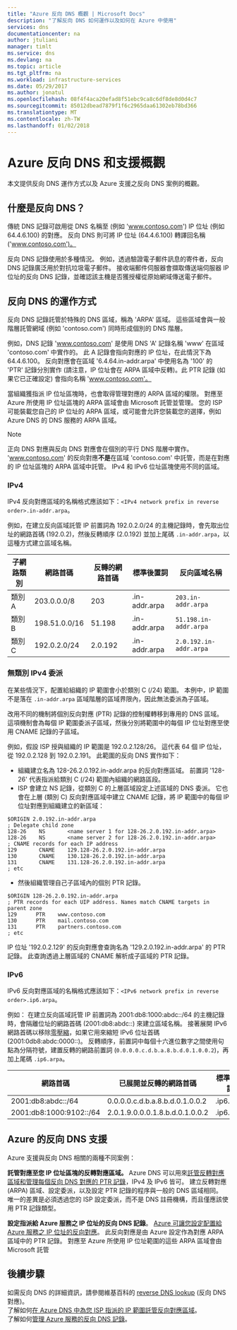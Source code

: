 ```yaml
---
title: "Azure 反向 DNS 概觀 | Microsoft Docs"
description: "了解反向 DNS 如何運作以及如何在 Azure 中使用"
services: dns
documentationcenter: na
author: jtuliani
manager: timlt
ms.service: dns
ms.devlang: na
ms.topic: article
ms.tgt_pltfrm: na
ms.workload: infrastructure-services
ms.date: 05/29/2017
ms.author: jonatul
ms.openlocfilehash: 08f4f4aca20efad8f51ebc9ca8c6df8de8d0d4c7
ms.sourcegitcommit: 85012dbead7879f1f6c2965daa61302eb78bd366
ms.translationtype: MT
ms.contentlocale: zh-TW
ms.lasthandoff: 01/02/2018
---
```

# <a name="overview-of-reverse-dns-and-support-in-azure"></a>Azure 反向 DNS 和支援概觀

本文提供反向 DNS 運作方式以及 Azure 支援之反向 DNS 案例的概觀。

## <a name="what-is-reverse-dns"></a>什麼是反向 DNS？

傳統 DNS 記錄可啟用從 DNS 名稱至 (例如 'www.contoso.com') IP 位址 (例如 64.4.6.100) 的對應。  反向 DNS 則可將 IP 位址 (64.4.6.100) 轉譯回名稱 ('www.contoso.com')。

反向 DNS 記錄使用於多種情況。 例如，透過驗證電子郵件訊息的寄件者，反向 DNS 記錄廣泛用於對抗垃圾電子郵件。  接收端郵件伺服器會擷取傳送端伺服器 IP 位址的反向 DNS 記錄，並確認該主機是否獲授權從原始網域傳送電子郵件。 

## <a name="how-reverse-dns-works"></a>反向 DNS 的運作方式

反向 DNS 記錄託管於特殊的 DNS 區域，稱為 'ARPA' 區域。  這些區域會與一般階層託管網域 (例如 'contoso.com') 同時形成個別的 DNS 階層。

例如，DNS 記錄 'www.contoso.com' 是使用 DNS 'A' 記錄名稱 'www' 在區域 'contoso.com' 中實作的。  此 A 記錄會指向對應的 IP 位址，在此情況下為 64.4.6.100。  反向對應會在區域 '6.4.64.in-addr.arpa' 中使用名為 '100' 的 'PTR' 記錄分別實作 (請注意，IP 位址會在 ARPA 區域中反轉)。此 PTR 記錄 (如果它已正確設定) 會指向名稱 'www.contoso.com'。

當組織獲指派 IP 位址區塊時，也會取得管理對應的 ARPA 區域的權限。 對應至 Azure 所使用 IP 位址區塊的 ARPA 區域會由 Microsoft 託管並管理。 您的 ISP 可能裝載您自己的 IP 位址的 ARPA 區域，或可能會允許您裝載您的選擇，例如 Azure DNS 的 DNS 服務的 ARPA 區域。

> [!NOTE]
> 正向 DNS 對應與反向 DNS 對應會在個別的平行 DNS 階層中實作。 'www.contoso.com' 的反向對應**不是**在區域 'contoso.com' 中託管，而是在對應的 IP 位址區塊的 ARPA 區域中託管。 IPv4 和 IPv6 位址區塊使用不同的區域。

### <a name="ipv4"></a>IPv4

IPv4 反向對應區域的名稱格式應該如下：`<IPv4 network prefix in reverse order>.in-addr.arpa`。

例如，在建立反向區域託管 IP 前置詞為 192.0.2.0/24 的主機記錄時，會先取出位址的網路首碼 (192.0.2)，然後反轉順序 (2.0.192) 並加上尾碼 `.in-addr.arpa`，以這種方式建立區域名稱。

|子網路類別|網路首碼  |反轉的網路首碼  |標準後置詞  |反向區域名稱 |
|-------|----------------|------------|-----------------|---------------------------|
|類別 A|203.0.0.0/8     | 203        | .in-addr.arpa   | `203.in-addr.arpa`        |
|類別 B|198.51.0.0/16   | 51.198     | .in-addr.arpa   | `51.198.in-addr.arpa`     |
|類別 C|192.0.2.0/24    | 2.0.192    | .in-addr.arpa   | `2.0.192.in-addr.arpa`    |

### <a name="classless-ipv4-delegation"></a>無類別 IPv4 委派

在某些情況下，配置給組織的 IP 範圍會小於類別 C (/24) 範圍。 本例中，IP 範圍不是落在 `.in-addr.arpa` 區域階層的區域界限內，因此無法委派為子區域。

改用不同的機制將個別反向對應 (PTR) 記錄的控制權轉移到專用的 DNS 區域。 這項機制會為每個 IP 範圍委派子區域，然後分別將範圍中的每個 IP 位址對應至使用 CNAME 記錄的子區域。

例如，假設 ISP 授與組織的 IP 範圍是 192.0.2.128/26。 這代表 64 個 IP 位址，從 192.0.2.128 到 192.0.2.191。 此範圍的反向 DNS 實作如下：
- 組織建立名為 128-26.2.0.192.in-addr.arpa 的反向對應區域。 前置詞 '128-26' 代表指派給類別 C (/24) 範圍內組織的網路區段。
- ISP 會建立 NS 記錄，從類別 C 的上層區域設定上述區域的 DNS 委派。 它也會在上層 (類別 C) 反向對應區域中建立 CNAME 記錄，將 IP 範圍中的每個 IP 位址對應到組織建立的新區域：

```
$ORIGIN 2.0.192.in-addr.arpa
; Delegate child zone
128-26    NS       <name server 1 for 128-26.2.0.192.in-addr.arpa>
128-26    NS       <name server 2 for 128-26.2.0.192.in-addr.arpa>
; CNAME records for each IP address
129       CNAME    129.128-26.2.0.192.in-addr.arpa
130       CNAME    130.128-26.2.0.192.in-addr.arpa
131       CNAME    131.128-26.2.0.192.in-addr.arpa
; etc
```
- 然後組織管理自己子區域內的個別 PTR 記錄。

```
$ORIGIN 128-26.2.0.192.in-addr.arpa
; PTR records for each UIP address. Names match CNAME targets in parent zone
129      PTR    www.contoso.com
130      PTR    mail.contoso.com
131      PTR    partners.contoso.com
; etc
```
IP 位址 '192.0.2.129' 的反向對應會查詢名為 '129.2.0.192.in-addr.arpa' 的 PTR 記錄。 此查詢透過上層區域的 CNAME 解析成子區域的 PTR 記錄。

### <a name="ipv6"></a>IPv6

IPv6 反向對應區域的名稱格式應該如下：`<IPv6 network prefix in reverse order>.ip6.arpa`。

例如： 在建立反向區域託管 IP 前置詞為 2001:db8:1000:abdc::/64 的主機記錄時，會隔離位址的網路首碼 (2001:db8:abdc::) 來建立區域名稱。 接著展開 IPv6 網路首碼以移除[零壓縮](https://technet.microsoft.com/library/cc781672(v=ws.10).aspx)，如果它用來縮短 IPv6 位址首碼 (2001:0db8:abdc:0000::)。 反轉順序，前置詞中每個十六進位數字之間使用句點為分隔符號，建置反轉的網路前置詞 (`0.0.0.0.c.d.b.a.8.b.d.0.1.0.0.2`)，再加上尾碼 `.ip6.arpa`。


|網路首碼  |已展開並反轉的網路首碼 |標準後置詞 |反向區域名稱  |
|---------|---------|---------|---------|
|2001:db8:abdc::/64    | 0.0.0.0.c.d.b.a.8.b.d.0.1.0.0.2        | .ip6.arpa        | `0.0.0.0.c.d.b.a.8.b.d.0.1.0.0.2.ip6.arpa`       |
|2001:db8:1000:9102::/64    | 2.0.1.9.0.0.0.1.8.b.d.0.1.0.0.2        | .ip6.arpa        | `2.0.1.9.0.0.0.1.8.b.d.0.1.0.0.2.ip6.arpa`        |


## <a name="azure-support-for-reverse-dns"></a>Azure 的反向 DNS 支援

Azure 支援與反向 DNS 相關的兩種不同案例：

**託管對應至您 IP 位址區塊的反轉對應區域。**
Azure DNS 可以用來[託管反轉對應區域和管理每個反向 DNS 對應的 PTR 記錄](dns-reverse-dns-hosting.md)，IPv4 及 IPv6 皆可。  建立反轉對應 (ARPA) 區域、設定委派，以及設定 PTR 記錄的程序與一般的 DNS 區域相同。  唯一的差異是必須透過您的 ISP 設定委派，而不是 DNS 註冊機構，而且僅應該使用 PTR 記錄類型。

**設定指派給 Azure 服務之 IP 位址的反向 DNS 記錄**。 [Azure 可讓您設定配置給 Azure 服務之 IP 位址的反向對應](dns-reverse-dns-for-azure-services.md)。  此反向對應是由 Azure 設定作為對應 ARPA 區域中的 PTR 記錄。  對應至 Azure 所使用 IP 位址範圍的這些 ARPA 區域會由 Microsoft 託管

## <a name="next-steps"></a>後續步驟

如需反向 DNS 的詳細資訊，請參閱維基百科的 [reverse DNS lookup](http://en.wikipedia.org/wiki/Reverse_DNS_lookup) (反向 DNS 對應)。
<br>
了解如何[在 Azure DNS 中為您 ISP 指派的 IP 範圍託管反向對應區域](dns-reverse-dns-for-azure-services.md)。
<br>
了解如何[管理 Azure 服務的反向 DNS 記錄](dns-reverse-dns-for-azure-services.md)。

